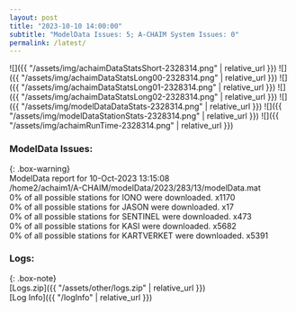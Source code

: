 ```yaml
---
layout: post
title: "2023-10-10 14:00:00"
subtitle: "ModelData Issues: 5; A-CHAIM System Issues: 0"
permalink: /latest/
---
```


![]({{ "/assets/img/achaimDataStatsShort-2328314.png" | relative_url }})
![]({{ "/assets/img/achaimDataStatsLong00-2328314.png" | relative_url }})
![]({{ "/assets/img/achaimDataStatsLong01-2328314.png" | relative_url }})
![]({{ "/assets/img/achaimDataStatsLong02-2328314.png" | relative_url }})
![]({{ "/assets/img/modelDataDataStats-2328314.png" | relative_url }})
![]({{ "/assets/img/modelDataStationStats-2328314.png" | relative_url }})
![]({{ "/assets/img/achaimRunTime-2328314.png" | relative_url }})


### ModelData Issues:  
  
{: .box-warning}  
 ModelData report for 10-Oct-2023 13:15:08   
 /home2/achaim1/A-CHAIM/modelData/2023/283/13/modelData.mat   
 0% of all possible stations for IONO were downloaded. x1170   
 0% of all possible stations for JASON were downloaded. x17   
 0% of all possible stations for SENTINEL were downloaded. x473   
 0% of all possible stations for KASI were downloaded. x5682   
 0% of all possible stations for KARTVERKET were downloaded. x5391   
  


### Logs:  
  
{: .box-note}  
[Logs.zip]({{ "/assets/other/logs.zip" | relative_url }})  
[Log Info]({{ "/logInfo" | relative_url }})  

